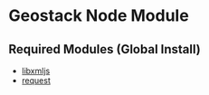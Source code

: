 # Geostack Node Module

## Required Modules (Global Install)

- [libxmljs](https://github.com/polotek/libxmljs)
- [request](https://github.com/mikeal/request)

